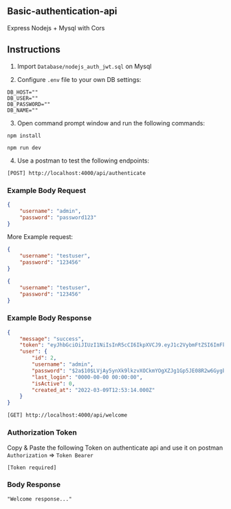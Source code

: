 ## Basic-authentication-api
Express Nodejs + Mysql with Cors

## Instructions

1. Import `Database/nodejs_auth_jwt.sql` on Mysql

2. Configure `.env` file to your own DB settings:

```
DB_HOST=""
DB_USER=""
DB_PASSWORD=""
DB_NAME=""
```
3. Open command prompt window and run the following commands:

```
npm install
```

```
npm run dev
```

4. Use a postman to test the following endpoints:

```
[POST] http://localhost:4000/api/authenticate
```

### Example Body Request

```json
{
    "username": "admin",
    "password": "password123"
}
```

More Example request:

```json
{
    "username": "testuser",
    "password": "123456"
}
```

```json
{
    "username": "testuser",
    "password": "123456"
}
```


### Example Body Response

```json
{
    "message": "success",
    "token": "eyJhbGciOiJIUzI1NiIsInR5cCI6IkpXVCJ9.eyJ1c2VybmFtZSI6ImFkbWluIiwidXNlcklkIjoyLCJpYXQiOjE2NDY4MzE5MTEsImV4cCI6MTY0NjkxODMxMX0.x-fa5eVvA26exIKRXWVX13s-Un1DZSYwwuIA-dTDsEg",
    "user": {
        "id": 2,
        "username": "admin",
        "password": "$2a$10$LVjAy5ynXk9lkzvXOCkmYOgXZJg1Gp5JE08R2w6GygbEQf.kdpvVS",
        "last_login": "0000-00-00 00:00:00",
        "isActive": 0,
        "created_at": "2022-03-09T12:53:14.000Z"
    }
}
```

```
[GET] http://localhost:4000/api/welcome
```


### Authorization Token

Copy & Paste the following Token on authenticate api and use it on postman `Authorization` => `Token Bearer`


```
[Token required]
```


### Body Response


```
"Welcome response..."
```